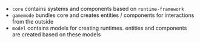 - `core` contains systems and components based on `runtime-framework`
- `gamemode` bundles core and creates entities / components for interactions from the outside
- `model` contains models for creating runtimes. entities and components are created based on these models
